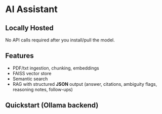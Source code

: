 # AI Assistant

## Locally Hosted
No API calls required after you install/pull the model.

## Features
- PDF/txt ingestion, chunking, embeddings
- FAISS vector store
- Semantic search
- RAG with structured **JSON** output (answer, citations, ambiguity flags, reasoning notes, follow-ups)

## Quickstart (Ollama backend)
